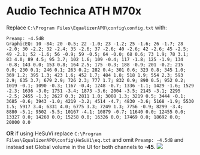# Audio Technica ATH M70x
Replace `C:\Program Files\EqualizerAPO\config\config.txt` with:
```
Preamp: -4.5dB
GraphicEQ: 10 -84; 20 -0.5; 22 -1.0; 23 -1.2; 25 -1.6; 26 -1.7; 28 -2.0; 30 -2.2; 32 -2.4; 35 -2.6; 37 -2.6; 40 -2.6; 42 -2.6; 45 -2.5; 49 -2.1; 52 -1.6; 56 -0.9; 59 -0.5; 64 -0.0; 68 0.6; 73 1.9; 78 3.1; 83 4.0; 89 4.5; 95 3.7; 102 1.6; 109 -0.4; 117 -1.8; 125 -1.9; 134 -0.8; 143 0.0; 153 0.8; 164 2.5; 175 -0.3; 188 -0.9; 201 -0.2; 215 0.0; 230 0.1; 246 0.1; 263 0.2; 282 0.4; 301 0.6; 323 0.8; 345 1.0; 369 1.2; 395 1.3; 423 1.6; 452 1.7; 484 1.8; 518 1.9; 554 2.3; 593 2.9; 635 3.7; 679 2.9; 726 2.3; 777 1.7; 832 0.9; 890 0.5; 952 0.2; 1019 -0.1; 1090 -0.3; 1167 -0.4; 1248 -0.7; 1336 -1.1; 1429 -1.6; 1529 -2.3; 1636 -3.0; 1751 -3.4; 1873 -3.6; 2004 -3.5; 2145 -3.1; 2295 -2.5; 2455 -1.3; 2627 0.3; 2811 1.0; 3008 1.3; 3219 0.5; 3444 -0.1; 3685 -0.6; 3943 -1.0; 4219 -3.2; 4514 -4.7; 4830 -3.6; 5168 -1.9; 5530 1.5; 5917 3.4; 6331 4.0; 6775 3.3; 7249 1.3; 7756 -0.9; 8299 -3.4; 8880 -5.1; 9502 -5.5; 10167 -4.1; 10879 -0.7; 11640 0.0; 12455 0.0; 13327 0.0; 14260 0.0; 15258 0.0; 16326 0.0; 17469 0.0; 18692 0.0; 20000 0.0
```
**OR** if using HeSuVi replace `C:\Program Files\EqualizerAPO\config\HeSuVi\eq.txt` and omit `Preamp: -4.5dB` and instead set Global volume in the UI for both channels to **-45**.
![](https://raw.githubusercontent.com/jaakkopasanen/AutoEq/master/results/SBAF-Serious/innerfidelity/onear/Audio%20Technica%20ATH%20M70x/Audio%20Technica%20ATH%20M70x.png)